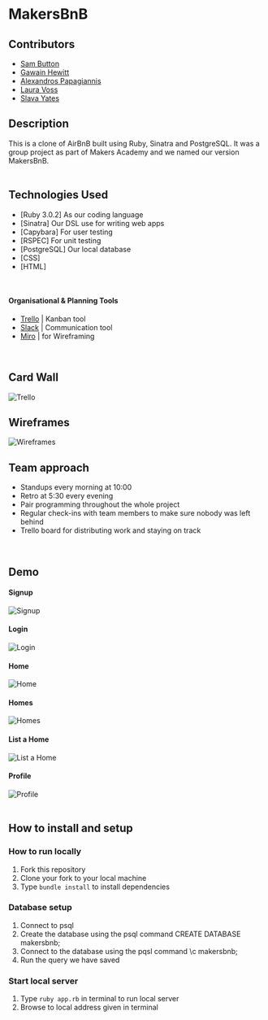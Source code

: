 # MakersBnB

## Contributors

* [Sam Button](https://github.com/SamButton12)
* [Gawain Hewitt](https://github.com/gawainhewitt)
* [Alexandros Papagiannis](https://github.com/Alexandros91)
* [Laura Voss](https://github.com/laura-voss)
* [Slava Yates](https://github.com/amfibiya17)

## Description

This is a clone of AirBnB built using Ruby, Sinatra and PostgreSQL. It was a group project as part of Makers Academy and we named our version MakersBnB.
<br>
<br>

## Technologies Used

- [Ruby 3.0.2] As our coding language
- [Sinatra] Our DSL use for writing web apps
- [Capybara] For user testing
- [RSPEC] For unit testing
- [PostgreSQL] Our local database
- [CSS]
- [HTML]
<br>

#### Organisational & Planning Tools

- [Trello](https://trello.com/en) | Kanban tool
- [Slack](https://slack.com/intl/en-gb/) | Communication tool
- [Miro](https://miro.com/) | for Wireframing
<br>

## Card Wall

![Trello](readme_images/trello.png)
<br>

## Wireframes

![Wireframes](readme_images/wireframes.png)
<br>

## Team approach

* Standups every morning at 10:00
* Retro at 5:30 every evening
* Pair programming throughout the whole project
* Regular check-ins with team members to make sure nobody was left behind
* Trello board for distributing work and staying on track
<br>

## Demo

#### Signup
![Signup](readme_images/signup.png)

#### Login
![Login](readme_images/login.png)

#### Home
![Home](readme_images/home.png)

#### Homes
![Homes](readme_images/homes.png)

#### List a Home
![List a Home](readme_images/list_a_home.png)

#### Profile
![Profile](readme_images/profile.png)
<br>
<br>

## How to install and setup

### How to run locally

1. Fork this repository
2. Clone your fork to your local machine
3. Type `bundle install` to install dependencies

### Database setup
1. Connect to psql
2. Create the database using the psql command CREATE DATABASE makersbnb;
3. Connect to the database using the pqsl command \c makersbnb;
4. Run the query we have saved

### Start local server

1. Type `ruby app.rb` in terminal to run local server
2. Browse to local address given in terminal
